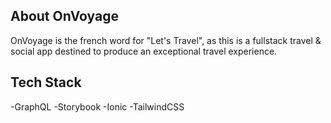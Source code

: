 
## About OnVoyage
OnVoyage is the french word for "Let's Travel", as this is a fullstack travel & social app destined to produce an exceptional travel experience.

## Tech Stack
-GraphQL
-Storybook
-Ionic
-TailwindCSS
